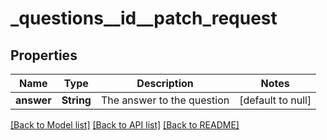 # _questions__id__patch_request
## Properties

| Name | Type | Description | Notes |
|------------ | ------------- | ------------- | -------------|
| **answer** | **String** | The answer to the question | [default to null] |

[[Back to Model list]](../README.md#documentation-for-models) [[Back to API list]](../README.md#documentation-for-api-endpoints) [[Back to README]](../README.md)


